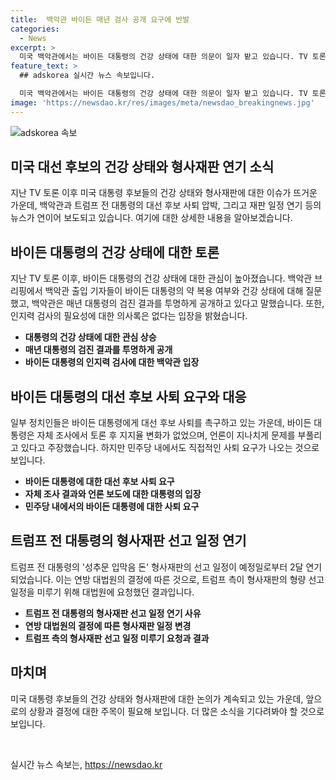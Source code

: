 ```yaml
---
title:  백악관 바이든 매년 검사 공개 요구에 반발
categories:
  - News
excerpt: >
  미국 백악관에서는 바이든 대통령의 건강 상태에 대한 의문이 일자 밭고 있습니다. TV 토론 이후 대통령에 대한 사퇴 압박이 높아지는 반면, 트럼프 전 대통령의 성추문 입막음 돈 형사재판은 두 달 연기되었습니다. 이에 대한 민주당 내부에서도 사퇴 요구가 나오고 있으며, 트럼프 측 변호인단은 형량 선고 일정을 미뤄달라고 요청했습니다.
feature_text: >
  ## adskorea 실시간 뉴스 속보입니다.

  미국 백악관에서는 바이든 대통령의 건강 상태에 대한 의문이 일자 밭고 있습니다. TV 토론 이후 대통령에 대한 사퇴 압박이 높아지는 반면, 트럼프 전 대통령의 성추문 입막음 돈 형사재판은 두 달 연기되었습니다. 이에 대한 민주당 내부에서도 사퇴 요구가 나오고 있으며, 트럼프 측 변호인단은 형량 선고 일정을 미뤄달라고 요청했습니다.
image: 'https://newsdao.kr/res/images/meta/newsdao_breakingnews.jpg'
---
```


<p><img src="https://newsdao.kr/res/images/meta/newsdao_breakingnews.jpg" alt="adskorea 속보" /></p>

<h2 data-ke-size="size26">미국 대선 후보의 건강 상태와 형사재판 연기 소식</h2>

<p data-ke-size="size16">지난 TV 토론 이후 미국 대통령 후보들의 건강 상태와 형사재판에 대한 이슈가 뜨거운 가운데, 백악관과 트럼프 전 대통령의 대선 후보 사퇴 압박, 그리고 재판 일정 연기 등의 뉴스가 연이어 보도되고 있습니다. 여기에 대한 상세한 내용을 알아보겠습니다.</p>

<h2 data-ke-size="size24">바이든 대통령의 건강 상태에 대한 토론</h2>

<p data-ke-size="size16">지난 TV 토론 이후, 바이든 대통령의 건강 상태에 대한 관심이 높아졌습니다. 백악관 브리핑에서 백악관 출입 기자들이 바이든 대통령의 약 복용 여부와 건강 상태에 대해 질문했고, 백악관은 매년 대통령의 검진 결과를 투명하게 공개하고 있다고 말했습니다. 또한, 인지력 검사의 필요성에 대한 의사록은 없다는 입장을 밝혔습니다.</p>

<ul>
  <li><b>대통령의 건강 상태에 대한 관심 상승</b></li>
  <li><b>매년 대통령의 검진 결과를 투명하게 공개</b></li>
  <li><b>바이든 대통령의 인지력 검사에 대한 백악관 입장</b></li>
</ul>

<h2 data-ke-size="size24">바이든 대통령의 대선 후보 사퇴 요구와 대응</h2>

<p data-ke-size="size16">일부 정치인들은 바이든 대통령에게 대선 후보 사퇴를 촉구하고 있는 가운데, 바이든 대통령은 자체 조사에서 토론 후 지지율 변화가 없었으며, 언론이 지나치게 문제를 부풀리고 있다고 주장했습니다. 하지만 민주당 내에서도 직접적인 사퇴 요구가 나오는 것으로 보입니다.</p>

<ul>
  <li><b>바이든 대통령에 대한 대선 후보 사퇴 요구</b></li>
  <li><b>자체 조사 결과와 언론 보도에 대한 대통령의 입장</b></li>
  <li><b>민주당 내에서의 바이든 대통령에 대한 사퇴 요구</b></li>
</ul>

<h2 data-ke-size="size24">트럼프 전 대통령의 형사재판 선고 일정 연기</h2>

<p data-ke-size="size16">트럼프 전 대통령의 '성추문 입막음 돈' 형사재판의 선고 일정이 예정일로부터 2달 연기되었습니다. 이는 연방 대법원의 결정에 따른 것으로, 트럼프 측이 형사재판의 형량 선고 일정을 미루기 위해 대법원에 요청했던 결과입니다.</p>

<ul>
  <li><b>트럼프 전 대통령의 형사재판 선고 일정 연기 사유</b></li>
  <li><b>연방 대법원의 결정에 따른 형사재판 일정 변경</b></li>
  <li><b>트럼프 측의 형사재판 선고 일정 미루기 요청과 결과</b></li>
</ul>

<h2 data-ke-size="size24">마치며</h2>

<p data-ke-size="size16">미국 대통령 후보들의 건강 상태와 형사재판에 대한 논의가 계속되고 있는 가운데, 앞으로의 상황과 결정에 대한 주목이 필요해 보입니다. 더 많은 소식을 기다려봐야 할 것으로 보입니다.</p>

<p data-ke-size="size16">&nbsp;</p>
실시간 뉴스 속보는, <a href="https://newsdao.kr" rel="dofollow">https://newsdao.kr</a>


